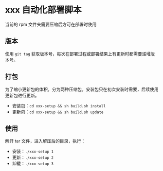 # xxx 自动化部署脚本
当前的 rpm 文件夹需要压缩后方可在部署时使用

## 版本
使用 `git tag` 获取版本号，每次在部署过程或部署结果上有更新时都需要递增版本号。

## 打包
为了缩小更新包的体积，分为两种压缩包，安装包只在初次安装时需要，后续使用更新包进行更新。

- 安装包：`cd xxx-setup && sh build.sh install`
- 更新包：`cd xxx-setup && sh build.sh update`

## 使用
解开 tar 文件，进入解压后的目录，执行：

- 安装：`./xxx-setup 1`
- 更新：`./xxx-setup 2`
- 卸载：`./xxx-setup 3`
